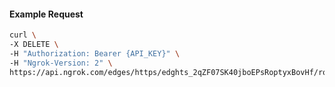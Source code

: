 <!-- Code generated for API Clients. DO NOT EDIT. -->

#### Example Request

```bash
curl \
-X DELETE \
-H "Authorization: Bearer {API_KEY}" \
-H "Ngrok-Version: 2" \
https://api.ngrok.com/edges/https/edghts_2qZF07SK40jboEPsRoptyxBovHf/routes/edghtsrt_2qZF0BroGKY8wh5dGU2lGf6iAUU/webhook_verification
```
